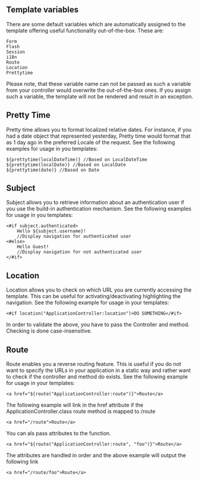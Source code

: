 ## Template variables

There are some default variables which are automatically assigned to the template offering useful functionality out-of-the-box. These are:

```
Form
Flash
Session
i18n
Route
Location
Prettytime
```

Please note, that these variable name can not be passed as such a variable from your controller would overwrite the out-of-the-box ones. If you assign such a variable, the template will not be rendered and result in an exception.

## Pretty Time

Pretty time allows you to format localized relative dates. For instance, if you had a date object that represented yesterday, Pretty time would format that as 1 day ago in the preferred Locale of the request. See the following examples for usage in you templates:

```
${prettytime(localDateTime)} //Based on LocalDateTime
${prettytime(localDate)} //Based on LocalDate
${prettytime(date)} //Based on Date
```

## Subject

Subject allows you to retrieve information about an authentication user if you use the build-in authentication mechanism. See the following examples for usage in you templates:


```
<#if subject.authenticated>
	Hello ${subject.username}!
	//Display navigation for authenticated user
<#else>
	Hello Guest!
	//Display navigation for not authenticated user
</#if>

```

## Location

Location allows you to check on which URL you are currently accessing the template. This can be useful for activating/deactivating highlighting the navigation. See the following example for usage in your templates:

```
<#if location("ApplicationController:location")>DO SOMETHING</#if>
```

In order to validate the above, you have to pass the Controller and method. Checking is done case-insensitive.

## Route

Route enables you a reverse routing feature. This is useful if you do not want to specify the URLs in your application in a static way and rather want to check if the controller and method do exists. See the following example for usage in your templates:

```
<a href="${route("ApplicationController:route")}">Route</a>
```

The following example will link in the href attribute if the ApplicationController.class route method is mapped to /route

```
<a href="/route">Route</a>
```

You can als pass attributes to the function.

```
<a href="${route("ApplicationController:route", "foo")}">Route</a>
```

The attributes are handled in order and the above example will output the following link

```
<a href="/route/foo">Route</a>
```